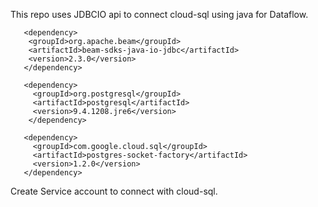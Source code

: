 This repo uses JDBCIO api to connect cloud-sql using java for Dataflow.

       <dependency>
        <groupId>org.apache.beam</groupId>
        <artifactId>beam-sdks-java-io-jdbc</artifactId>
        <version>2.3.0</version>
       </dependency>

       <dependency>
         <groupId>org.postgresql</groupId>
         <artifactId>postgresql</artifactId>
         <version>9.4.1208.jre6</version>
        </dependency>

       <dependency>
         <groupId>com.google.cloud.sql</groupId>
         <artifactId>postgres-socket-factory</artifactId>
         <version>1.2.0</version>
       </dependency>
       
Create Service account to connect with cloud-sql.

